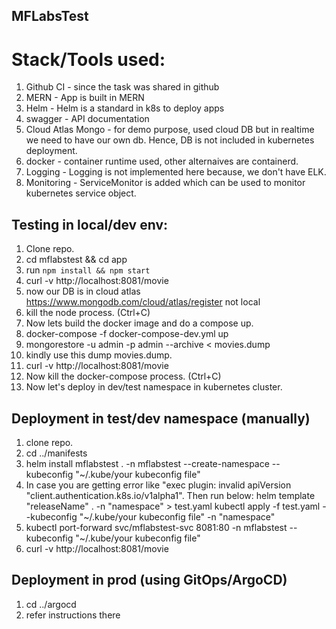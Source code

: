 ## MFLabsTest

# Stack/Tools used:
1) Github CI            - since the task was shared in github
2) MERN                 - App is built in MERN
3) Helm                 - Helm is a standard in k8s to deploy apps
4) swagger              - API documentation
5) Cloud Atlas Mongo    - for demo purpose, used cloud DB but in realtime we need to have our own db. Hence, DB is not included in kubernetes deployment.
6) docker               - container runtime used, other alternaives are containerd.
7) Logging              - Logging is not implemented here because, we don't have ELK.
8) Monitoring           - ServiceMonitor is added which can be used to monitor kubernetes service object.

## Testing in local/dev env:
1) Clone repo.
2) cd mflabstest && cd app
3) run `npm install && npm start`
4) curl -v http://localhost:8081/movie
5) now our DB is in cloud atlas https://www.mongodb.com/cloud/atlas/register not local
6) kill the node process. (Ctrl+C)
7) Now lets build the docker image and do a compose up.
8) docker-compose -f docker-compose-dev.yml up
9) mongorestore -u admin -p admin --archive < movies.dump
10) kindly use this dump movies.dump.
11) curl -v http://localhost:8081/movie
12) Now kill the docker-compose process. (Ctrl+C)
13) Now let's deploy in dev/test namespace in kubernetes cluster.

## Deployment in test/dev namespace (manually)
1) clone repo.
2) cd ../manifests
3) helm install mflabstest . -n mflabstest --create-namespace --kubeconfig "~/.kube/your kubeconfig file"
4) In case you are getting error like "exec plugin: invalid apiVersion "client.authentication.k8s.io/v1alpha1".
Then run below:
helm template "releaseName" . -n "namespace" > test.yaml
kubectl apply -f test.yaml --kubeconfig "~/.kube/your kubeconfig file" -n "namespace"
5) kubectl port-forward svc/mflabstest-svc 8081:80 -n mflabstest --kubeconfig "~/.kube/your kubeconfig file"
6) curl -v http://localhost:8081/movie

## Deployment in prod (using GitOps/ArgoCD)
1) cd ../argocd
2) refer instructions there